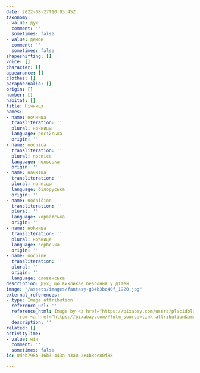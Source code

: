 ```yaml
---
date: 2022-08-27T10:03:45Z
taxonomy:
- value: дух
  comment: ''
  sometimes: false
- value: демон
  comment: ''
  sometimes: false
shapeshifting: []
voice: []
character: []
appearance: []
clothes: []
paraphernalia: []
origin: []
number: []
habitat: []
title: Нічниця
names:
- name: ночница
  transliteration: ''
  plural: ночницы
  language: російська
  origin: ''
- name: nocnica
  transliteration: ''
  plural: nocnice
  language: польська
  origin: ''
- name: начніца
  transliteration: ''
  plural: начніцы
  language: білоруська
  origin: ''
- name: noćničine
  transliteration: ''
  plural: ''
  language: хорватська
  origin: ''
- name: ноћница
  transliteration: ''
  plural: ноћнице
  language: сербська
  origin: ''
- name: nočnine
  transliteration: ''
  plural: ''
  origin: ''
  language: словенська
description: Дух, що викликає безсоння у дітей
image: "/assets/images/fantasy-g34b3bc40f_1920.jpg"
external_references:
- type: Image attribution
  reference_url: ''
  reference_html: Image by <a href="https://pixabay.com/users/placidplace-25572496/?utm_source=link-attribution&amp;utm_medium=referral&amp;utm_campaign=image&amp;utm_content=7253245">Peace,love,happiness</a>
    from <a href="https://pixabay.com//?utm_source=link-attribution&amp;utm_medium=referral&amp;utm_campaign=image&amp;utm_content=7253245">Pixabay</a>
  description: ''
related: []
activityTime:
- value: ніч
  comment: ''
  sometimes: false
id: 0deb798b-36b3-443a-a3a0-2e4b8ce80f88

---
```

